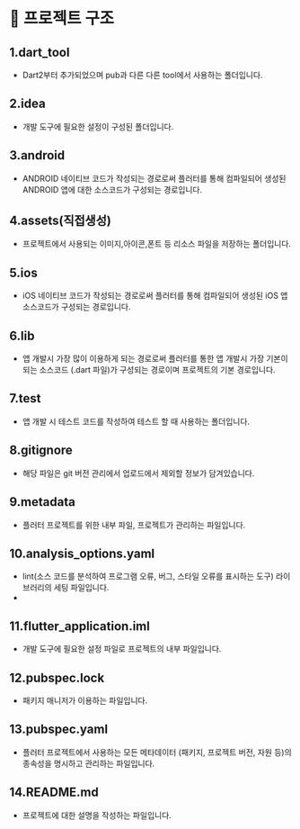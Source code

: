 # 🔴 프로젝트 구조

## 1.dart_tool

- Dart2부터 추가되었으며 pub과 다른 다른 tool에서 사용하는 폴더입니다.

## 2.idea

- 개발 도구에 필요한 설정이 구성된 폴더입니다.

## 3.android

- ANDROID 네이티브 코드가 작성되는 경로로써 플러터를 통해 컴파일되어 생성된 ANDROID 앱에 대한 소스코드가 구성되는 경로입니다.

## 4.assets(직접생성)

- 프로젝트에서 사용되는 이미지,아이콘,폰트 등 리소스 파일을 저장하는 폴더입니다.

## 5.ios

- iOS 네이티브 코드가 작성되는 경로로써 플러터를 통해 컴파일되어 생성된 iOS 앱 소스코드가 구성되는 경로입니다.

## 6.lib

- 앱 개발시 가장 많이 이용하게 되는 경로로써 플러터를 통한 앱 개발시 가장 기본이되는 소스코드 (.dart 파일)가 구성되는 경로이며 프로젝트의 기본 경로입니다.

## 7.test

- 앱 개발 시 테스트 코드를 작성하여 테스트 할 때 사용하는 폴더입니다.

## 8.gitignore

- 해당 파일은 git 버전 관리에서 업로드에서 제외할 정보가 담겨있습니다.

## 9.metadata

- 플러터 프로젝트를 위한 내부 파일, 프로젝트가 관리하는 파일입니다.

## 10.analysis_options.yaml

- lint(소스 코드를 분석하여 프로그램 오류, 버그, 스타일 오류를 표시하는 도구) 라이브러리의 세팅 파일입니다.
- 
## 11.flutter_application.iml

- 개발 도구에 필요한 설정 파일로 프로젝트의 내부 파일입니다.

## 12.pubspec.lock

- 패키지 매니저가 이용하는 파일입니다.

## 13.pubspec.yaml

- 플러터 프로젝트에서 사용하는 모든 메타데이터 (패키지, 프로젝트 버전, 자원 등)의 종속성을 명시하고 관리하는 파일입니다.

## 14.README.md

- 프로젝트에 대한 설명을 작성하는 파일입니다.